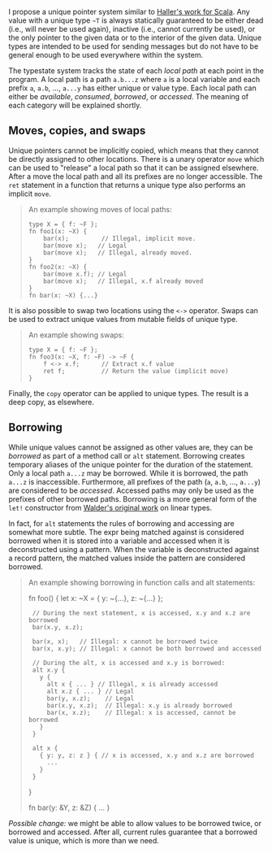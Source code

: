 I propose a unique pointer system similar to
[Haller's work for Scala][haller]. Any value with a unique type `~T`
is always statically guaranteed to be either dead (i.e., will never be
used again), inactive (i.e., cannot currently be used), or the only
pointer to the given data or to the interior of the given data. Unique
types are intended to be used for sending messages but do not have to
be general enough to be used everywhere within the system.

The typestate system tracks the state of each *local path* at each
point in the program.  A local path is a path `a.b...z` where `a` is a
local variable and each prefix `a`, `a.b`, ..., `a...y` has either
unique or value type.  Each local path can either be *available*,
*consumed*, *borrowed*, or *accessed*.  The meaning of each category
will be explained shortly.

[haller]: http://lamp.epfl.ch/~phaller/capabilities.html

## Moves, copies, and swaps

Unique pointers cannot be implicitly copied, which means that they
cannot be directly assigned to other locations.  There is a unary
operator `move` which can be used to "release" a local path so that it
can be assigned elsewhere.  After a move the local path and all its
prefixes are no longer accessible.  The `ret` statement in a function
that returns a unique type also performs an implicit `move`.

> An example showing moves of local paths:
>
>     type X = { f: ~F };
>     fn foo1(x: ~X) {
>         bar(x);         // Illegal, implicit move.
>         bar(move x);   // Legal
>         bar(move x);   // Illegal, already moved.
>     }
>     fn foo2(x: ~X) {
>         bar(move x.f); // Legal
>         bar(move x);   // Illegal, x.f already moved
>     }
>     fn bar(x: ~X) {...}

It is also possible to swap two locations using the `<->` operator.
Swaps can be used to extract unique values from mutable fields of
unique type.

> An example showing swaps:
> 
>     type X = { f: ~F };
>     fn foo3(x: ~X, f: ~F) -> ~F {
>         f <-> x.f;      // Extract x.f value
>         ret f;          // Return the value (implicit move)
>     }

Finally, the `copy` operator can be applied to unique types.  The
result is a deep copy, as elsewhere.

## Borrowing

While unique values cannot be assigned as other values are, they can
be *borrowed* as part of a method call or `alt` statement.  Borrowing
creates temporary aliases of the unique pointer for the duration of
the statement.  Only a local path `a...z` may be borrowed.  While it
is borrowed, the path `a...z` is inaccessible.  Furthermore, all
prefixes of the path (`a`, `a.b`, ..., `a...y`) are considered to be
*accessed*.  Accessed paths may only be used as the prefixes of other
borrowed paths.  Borrowing is a more general form of the `let!`
constructor from [Walder's original work][walder] on linear types.

[walder]: http://homepages.inf.ed.ac.uk/wadler/topics/linear-logic.html

In fact, for `alt` statements the rules of borrowing and accessing are
somewhat more subtle.  The expr being matched against is considered
borrowed when it is stored into a variable and accessed when it is
deconstructed using a pattern.  When the variable is deconstructed
against a record pattern, the matched values inside the pattern are
considered borrowed.

> An example showing borrowing in function calls and alt statements:
>
>    fn foo() {
>      let x: ~X = { y: ~{...}, z: ~{...} };
>
>      // During the next statement, x is accessed, x.y and x.z are borrowed
>      bar(x.y, x.z);
>
>      bar(x, x);   // Illegal: x cannot be borrowed twice
>      bar(x, x.y); // Illegal: x cannot be both borrowed and accessed
>
>      // During the alt, x is accessed and x.y is borrowed:
>      alt x.y {
>        y { 
>          alt x { ... } // Illegal, x is already accessed
>          alt x.z { ... } // Legal
>          bar(y, x.z);    // Legal
>          bar(x.y, x.z);  // Illegal: x.y is already borrowed
>          bar(x, x.z);    // Illegal: x is accessed, cannot be borrowed
>        }
>      }
>
>      alt x {
>        { y: y, z: z } { // x is accessed, x.y and x.z are borrowed
>          ...
>        }
>      }
>    }
>
>    fn bar(y: &Y, z: &Z) { ... }

*Possible change:* we might be able to allow values to be borrowed
twice, or borrowed and accessed.  After all, current rules guarantee
that a borrowed value is unique, which is more than we need.
